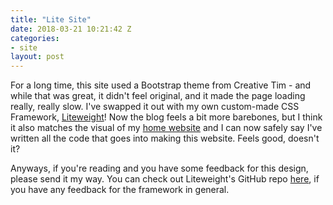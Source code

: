 ```yaml
---
title: "Lite Site"
date: 2018-03-21 10:21:42 Z
categories:
- site
layout: post
---
```


For a long time, this site used a Bootstrap theme from Creative Tim - and while that was great, it didn't feel original, and it made the page loading really, really slow. I've swapped it out with my own custom-made CSS Framework, [Liteweight](https://mattxwang.github.io/liteweight/)! Now the blog feels a bit more barebones, but I think it also matches the visual of my [home website](https://matthewwang.me/) and I can now safely say I've written all the code that goes into making this website. Feels good, doesn't it?

Anyways, if you're reading and you have some feedback for this design, please send it my way. You can check out Liteweight's GitHub repo [here](https://github.com/mattxwang/liteweight), if you have any feedback for the framework in general.
